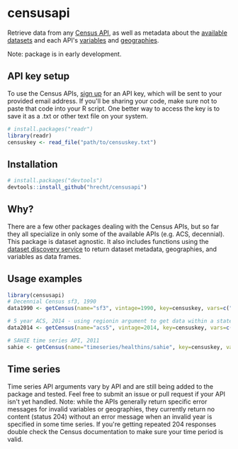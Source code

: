# censusapi

Retrieve data from any [Census API](http://www.census.gov/data/developers/data-sets.html), as well as metadata about the [available datasets](http://api.census.gov/data.html) and each API's [variables](http://api.census.gov/data/2000/sf1/variables.html) and [geographies](http://api.census.gov/data/2000/sf1/geography.html).

Note: package is in early development. 

## API key setup
To use the Census APIs, [sign up](http://api.census.gov/data/key_signup.html) for an API key, which will be sent to your provided email address.
If you'll be sharing your code, make sure not to paste that code into your R script. One better way to access the key is to save it as a .txt or other text file on your system.
```R
# install.packages("readr")
library(readr)
censuskey <- read_file("path/to/censuskey.txt")
```

## Installation

```R
# install.packages("devtools")
devtools::install_github("hrecht/censusapi")
```

## Why?
There are a few other packages dealing with the Census APIs, but so far they all specialize in only some of the available APIs (e.g. ACS, decennial). This package is dataset agnostic. It also includes functions using the [dataset discovery service](http://www.census.gov/data/developers/updates/new-discovery-tool.html) to return dataset metadata, geographies, and variables as data frames.

## Usage examples
```R
library(censusapi)
# Decennial Census sf3, 1990
data1990 <- getCensus(name="sf3", vintage=1990, key=censuskey, vars=c("P0070001", "P0070002", "P114A001"), region="county:*")

# 5 year ACS, 2014 - using regionin argument to get data within a state
data2014 <- getCensus(name="acs5", vintage=2014, key=censuskey, vars=c("NAME", "B01001_001E", "B19013_001E", "B17010_017E", "B17010_037E"), region="congressional district:*", regionin="state:36")

# SAHIE time series API, 2011
sahie <- getCensus(name="timeseries/healthins/sahie", key=censuskey, vars=c("NAME", "IPRCAT", "IPR_DESC", "PCTUI_PT", "RACECAT", "RACE_DESC"), region="state:*", time=2011)
```

## Time series
Time series API arguments vary by API and are still being added to the package and tested. Feel free to submit an issue or pull request if your API isn't yet handled.
Note: while the APIs generally return specific error messages for invalid variables or geographies, they currently return no content (status 204) without an error message when an invalid year is specified in some time series. If you're getting repeated 204 responses double check the Census documentation to make sure your time period is valid.